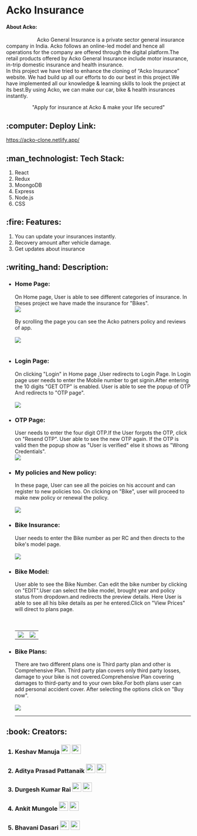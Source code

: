 <h1>Acko Insurance </h1>
<h4> About Acko:</h4>
<div> &ensp;&ensp;&ensp;&ensp;&ensp;&ensp;&ensp;&ensp;&ensp;&ensp;&ensp;&ensp;Acko General Insurance is a private sector general insurance company in India. Acko follows an online-led model and hence all operations for the company are offered through the digital platform.The retail products offered by Acko General Insurance include motor insurance, in-trip domestic insurance and health insurance.</div>
<div>In this project we have tried to enhance the cloning of “Acko Insurance” website. We had build up all our efforts to do our best in this project.We have implemented all our knowledge & learning skills to look the project at its best.By using Acko, we can make our car, bike & health insurances instantly.</div>
<p align="center" font-weight="bold" > "Apply for insurance at Acko & make your life secured"</p>

<h2 > :computer: Deploy Link:</h2>
<a href="https://acko-clone.netlify.app/" type="_blank">https://acko-clone.netlify.app/</a>
<h2> :man_technologist: Tech Stack:</h2>
<div >
  <ol >
    <li> React</li>
    <li>Redux</li>
    <li>MoongoDB</li>
    <li>Express</li>
    <li>Node.js</li>
    <li>CSS</li>
  </ol>  
</div>
<h2> :fire: Features:</h2>
<ol>
  <li>You can update your insurances instantly.</li>
  <li>Recovery amount after vehicle damage.</li>
  <li>Get updates about insurance</li> 
</ol>
<h2>:writing_hand: Description:</h2>
<div><ul>
  <li><h3> Home Page:</h3></li>
  <div> On Home page, User is able to see different categories of insurance. In theses project we have made the insurance for "Bikes".<br/>
    <img src="https://user-images.githubusercontent.com/93375124/155854933-b48774c3-3503-4b67-b42f-eb78bc75d6a1.png" />
    <br/><br/>   By scrolling the page you can see the Acko patners policy and reviews of app.
  <br/> <br/> <img src="https://user-images.githubusercontent.com/93375124/155855126-ebdba06a-a045-43dd-9585-607846c41cfc.png"/></div>
    <br/>
    <li><h3> Login Page:</h3></li>
  <div>
     On clicking "Login" in Home page ,User redirects to Login Page. In Login page user needs to enter the Mobile number to get signin.After entering the 10 digits "GET OTP" is enabled. User is able to see the popup of OTP And redirects to "OTP page".<br/>
    <br/>
    <img src="https://user-images.githubusercontent.com/93375124/155855323-a7e6eb0c-0168-421f-b777-d6b8ad59fd25.png"/>
    </div>
  <li><h3> OTP Page:</h3></li>
    <div> User needs to enter the four digit OTP.If the User forgots the OTP, click on "Resend OTP". User able to see the new OTP again. If the OTP is valid then the popup show as "User is verified" else it shows as "Wrong Credentials".   <br/>
    <img src="https://user-images.githubusercontent.com/93375124/155855495-fe731112-876c-4818-b2b2-b1cac7bb524f.png"/></div> 
  <li> <h3> My policies and New policy:</h3></li>
  <div> In these page, User can see all the poicies on his account and can register to new policies too. On clicking on "Bike", user will proceed to make new policy or renewal the policy.
    <br/><br/>
  <img src="https://user-images.githubusercontent.com/93375124/155856194-6c67130e-f66b-4e47-9583-c06d8a5a8b2d.png "/></div> 
  <li><h3> Bike Insurance:</h3></li>
   <div> User needs to enter the Bike number as per RC and then directs to the bike's model page.
    <br/><br/>
  <img src="https://user-images.githubusercontent.com/93375124/155856256-34e3abed-dde0-4846-8b4c-7fe2247dc684.png "/></div> 
   <li><h3> Bike Model:</h3></li>
   <div> User able to see the Bike Number. Can edit the bike number by clicking on "EDIT".User can select the bike model, brought year and policy status from dropdown.and redirects the preview details. Here User is able to see all his bike details as per he entered.Click on "View Prices" will direct to plans page.
     <br/><br/>
     <table>
       <tbody>
         <tr><td >
                <img src="https://user-images.githubusercontent.com/93375124/155856501-c9951398-f0ef-497c-9fcd-cd9ecd4bc85a.png" />
           </td> &ensp; &ensp;<td >
  <img src="https://user-images.githubusercontent.com/93375124/155856546-921a7ab9-2a3c-4275-a585-4b0c696514da.png " /></div> 
           </td>
         </tr></tbody>
     </table>
  <li><h3> Bike Plans:</h3></li>
   <div> There are two different plans one is Third party plan  and other is Comprehensive Plan. Third party plan covers only third party losses, damage to your bike is not covered.Comprehensive Plan covering damages to third-party and to your own bike.For both plans user can add personal accident cover. After selecting the options click on "Buy now". 
     <br/><br/>
     <img src="https://user-images.githubusercontent.com/93375124/155856873-f6f75ed8-47a6-4801-b15f-4cea505585b2.png"/><hr/>
</div> 
<!--    <li><h3> Bike Plans:</h3></li>
   <div> There are two different plans one is Third party plan  and other is Comprehensive Plan. Third party plan covers only third party losses, damage to your bike is not covered.Comprehensive Plan covering damages to third-party and to your own bike.For both plans user can add personal accident cover. After selecting the options click on "Buy now". 
     <br/><br/>
     <img src="https://user-images.githubusercontent.com/93375124/155856873-f6f75ed8-47a6-4801-b15f-4cea505585b2.png"/><hr/>
</div>  -->
  </ul></div>

<h2> :book: Creators:</h2>
<ol>
  <h3> <li> Keshav Manuja    <a href="https://github.com/KeshavManuja/" type="_blank"> <img src="https://cdn-icons-png.flaticon.com/128/733/733553.png" width="25" height="25"/></a>
  <a href=" https://www.linkedin.com/in/keshav-manuja-b626ab196/" type="_blank"><img src="https://cdn-icons.flaticon.com/png/128/1377/premium/1377213.png?token=exp=1645913214~hmac=1a8efa4c3a5d913bf15feb5d2e764ab9" width="25" height="25"/></a> </li></h3>
  <h3> <li> Aditya Prasad Pattanaik   <a href="https://github.com/app3200" type="_blank"> <img src="https://cdn-icons-png.flaticon.com/128/733/733553.png" width="25" height="25"/></a>
  <a href=" https://www.linkedin.com/in/app3200/" type="_blank"><img src="https://cdn-icons.flaticon.com/png/128/1377/premium/1377213.png?token=exp=1645913214~hmac=1a8efa4c3a5d913bf15feb5d2e764ab9" width="25" height="25"/></a> </li></h3>
  
   <h3> <li> Durgesh Kumar Rai    <a href="https://github.com/durgeshrai633" type="_blank"> <img src="https://cdn-icons-png.flaticon.com/128/733/733553.png" width="25" height="25"/></a>
  <a href=" https://www.linkedin.com/in/durgeshrai633/" type="_blank"><img src="https://cdn-icons.flaticon.com/png/128/1377/premium/1377213.png?token=exp=1645913214~hmac=1a8efa4c3a5d913bf15feb5d2e764ab9" width="25" height="25"/></a> </li></h3>
  
   
 
  <h3>  <li>Ankit Mungole   <a href="https://github.com/ankitmung" type="_blank"> <img src="https://cdn-icons-png.flaticon.com/128/733/733553.png" width="25" height="25"/></a>
  <a href="https://www.linkedin.com/in/ankit-mungole-a0a89821b/" type="_blank"><img src="https://cdn-icons.flaticon.com/png/128/1377/premium/1377213.png?token=exp=1645913214~hmac=1a8efa4c3a5d913bf15feb5d2e764ab9" width="25" height="25"/></a> </li></h3>
  
  <h3>  <li>Bhavani Dasari   <a href="https://github.com/BHAVANI-DASARI" type="_blank"> <img src="https://cdn-icons-png.flaticon.com/128/733/733553.png" width="25" height="25"/></a>
  <a href="https://www.linkedin.com/in/bhavani-dasari-906134140/" type="_blank"><img src="https://cdn-icons.flaticon.com/png/128/1377/premium/1377213.png?token=exp=1645913214~hmac=1a8efa4c3a5d913bf15feb5d2e764ab9" width="25" height="25"/></a> </li></h3>
  
  </ol>
  

